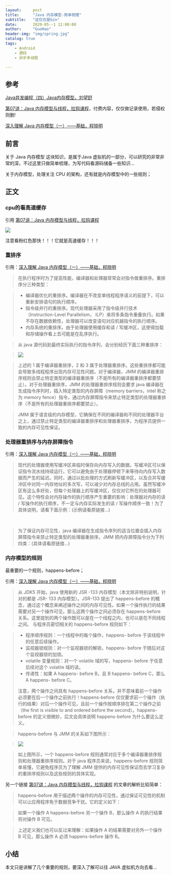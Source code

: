 ```yaml
---
layout:     post  
title:      "Java 内存模型-简单梳理"  
subtitle:   "这仅仅是bin"  
date:       2020-05--1 12:00:00  
author:     "GuoHao"  
header-img: "img/spring.jpg"  
catalog: true  
tags:  
    - Android  
    - 源码  
    - 异步多线程 

---
```


## 参考

[Java并发编程（四）Java内存模型，刘望舒](http://liuwangshu.cn/java/concurrent/4-jmm.html)

[第07讲：Java 内存模型与线程，拉钩课程](https://kaiwu.lagou.com/course/courseInfo.htm?courseId=67#/detail/pc?id=1861)，付费内容，仅仅做记录使用，若侵权则删!

[深入理解 Java 内存模型（一）——基础，程晓明](https://www.infoq.cn/article/java-memory-model-1/?utm_source=infoq&utm_medium=related_content_link&utm_campaign=relatedContent_articles_clk)

## 前言

关于 Java 内存模型 这块知识，是属于Java 虚拟机的一部分，可以研究的非常非常的深，不过这里只做简单梳理，为写代码看源码储备一些知识...

关于内存模型，处理关注 CPU 的架构，还有就是内存模型中的一些规则；

## 正文

### cpu的看高速缓存

引用 [第07讲：Java 内存模型与线程，拉钩课程](https://kaiwu.lagou.com/course/courseInfo.htm?courseId=67#/detail/pc?id=1861)

![](https://s0.lgstatic.com/i/image3/M01/0F/5B/Ciqah16VddeAQQn6AACp-HxFwfo279.png)

注意看粉红色那快！！！它就是高速缓存！！！

### 重排序

引用：[深入理解 Java 内存模型（一）——基础，程晓明](https://www.infoq.cn/article/java-memory-model-1/?utm_source=infoq&utm_medium=related_content_link&utm_campaign=relatedContent_articles_clk)

> 在执行程序时为了提高性能，编译器和处理器常常会对指令做重排序。重排序分三种类型：

> - 编译器优化的重排序。编译器在不改变单线程程序语义的前提下，可以重新安排语句的执行顺序。
> - 指令级并行的重排序。现代处理器采用了指令级并行技术（Instruction-Level Parallelism， ILP）来将多条指令重叠执行。如果不存在数据依赖性，处理器可以改变语句对应机器指令的执行顺序。
> - 内存系统的重排序。由于处理器使用缓存和读 / 写缓冲区，这使得加载和存储操作看上去可能是在乱序执行。

> 从 java 源代码到最终实际执行的指令序列，会分别经历下面三种重排序：

> ![](https://static001.infoq.cn/resource/image/90/df/9026b8f4b6c1fae4270615e0aadc7cdf.png)

> 上述的 1 属于编译器重排序，2 和 3 属于处理器重排序。这些重排序都可能会导致多线程程序出现内存可见性问题。对于编译器，JMM 的编译器重排序规则会禁止特定类型的编译器重排序（不是所有的编译器重排序都要禁止）。对于处理器重排序，JMM 的处理器重排序规则会要求 java 编译器在生成指令序列时，插入特定类型的内存屏障（memory barriers，intel 称之为 memory fence）指令，通过内存屏障指令来禁止特定类型的处理器重排序（不是所有的处理器重排序都要禁止）。

> JMM 属于语言级的内存模型，它确保在不同的编译器和不同的处理器平台之上，通过禁止特定类型的编译器重排序和处理器重排序，为程序员提供一致的内存可见性保证。

### 处理器重排序与内存屏障指令

引用：[深入理解 Java 内存模型（一）——基础，程晓明](https://www.infoq.cn/article/java-memory-model-1/?utm_source=infoq&utm_medium=related_content_link&utm_campaign=relatedContent_articles_clk)

> 现代的处理器使用写缓冲区来临时保存向内存写入的数据。写缓冲区可以保证指令流水线持续运行，它可以避免由于处理器停顿下来等待向内存写入数据而产生的延迟。同时，通过以批处理的方式刷新写缓冲区，以及合并写缓冲区中对同一内存地址的多次写，可以减少对内存总线的占用。虽然写缓冲区有这么多好处，但每个处理器上的写缓冲区，仅仅对它所在的处理器可见。这个特性会对内存操作的执行顺序产生重要的影响：处理器对内存的读 / 写操作的执行顺序，不一定与内存实际发生的读 / 写操作顺序一致！为了具体说明，请看下面示例：(示例请看原链接...)

<br>

> 为了保证内存可见性，java 编译器在生成指令序列的适当位置会插入内存屏障指令来禁止特定类型的处理器重排序。JMM 把内存屏障指令分为下列四类：(具体请看原链接...)

### 内存模型的规则

最重要的一个规则，happens-before；

引用：[深入理解 Java 内存模型（一）——基础，程晓明](https://www.infoq.cn/article/java-memory-model-1/?utm_source=infoq&utm_medium=related_content_link&utm_campaign=relatedContent_articles_clk)

> 从 JDK5 开始，java 使用新的 JSR -133 内存模型（本文除非特别说明，针对的都是 JSR- 133 内存模型）。JSR-133 提出了 happens-before 的概念，通过这个概念来阐述操作之间的内存可见性。如果一个操作执行的结果需要对另一个操作可见，那么这两个操作之间必须存在 happens-before 关系。这里提到的两个操作既可以是在一个线程之内，也可以是在不同线程之间。 与程序员密切相关的 happens-before 规则如下：

> - 程序顺序规则：一个线程中的每个操作，happens- before 于该线程中的任意后续操作。
> - 监视器锁规则：对一个监视器锁的解锁，happens- before 于随后对这个监视器锁的加锁。
> - volatile 变量规则：对一个 volatile 域的写，happens- before 于任意后续对这个 volatile 域的读。
> - 传递性：如果 A happens- before B，且 B happens- before C，那么 A happens- before C。
> 
> 注意，两个操作之间具有 happens-before 关系，并不意味着前一个操作必须要在后一个操作之前执行！happens-before 仅仅要求前一个操作（执行的结果）对后一个操作可见，且前一个操作按顺序排在第二个操作之前（the first is visible to and ordered before the second）。happens- before 的定义很微妙，后文会具体说明 happens-before 为什么要这么定义。

> happens-before 与 JMM 的关系如下图所示：

> ![](https://static001.infoq.cn/resource/image/bc/63/bc22eaae1a77f9e1a6c09f4b6a833163.png)

> 如上图所示，一个 happens-before 规则通常对应于多个编译器重排序规则和处理器重排序规则。对于 java 程序员来说，happens-before 规则简单易懂，它避免程序员为了理解 JMM 提供的内存可见性保证而去学习复杂的重排序规则以及这些规则的具体实现。

另一个链接 [第07讲：Java 内存模型与线程，拉钩课程](https://kaiwu.lagou.com/course/courseInfo.htm?courseId=67#/detail/pc?id=1861) 的文章的解析比较简单：

> happens-before 用于描述两个操作的内存可见性，通过保证可见性的机制可以让应用程序免于数据竞争干扰。它的定义如下：

> 如果一个操作 A happens-before 另一个操作 B，那么操作 A 的执行结果将对操作 B 可见。

> 上述定义我们也可以反过来理解：如果操作 A 的结果需要对另外一个操作 B 可见，那么操作 A 必须 happens-before 操作 B。

## 小结

本文只是讲解了几个重要的规则，要深入了解可以往 JAVA 虚拟机方向去看...


